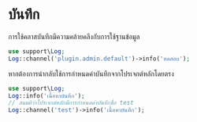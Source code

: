 # บันทึก
การใช้คลาสบันทึกมีความคล้ายคลึงกับการใช้ฐานข้อมูล
```php
use support\Log;
Log::channel('plugin.admin.default')->info('ทดสอบ');
```

หากต้องการนำกลับใช้การกำหนดค่าบันทึกจากโปรเจกต์หลักโดยตรง
```php
use support\Log;
Log::info('เนื้อหาบันทึก');
// สมมติว่าโปรเจกต์หลักมีการกำหนดค่าบันทึกชื่อ test
Log::channel('test')->info('เนื้อหาบันทึก');
```
